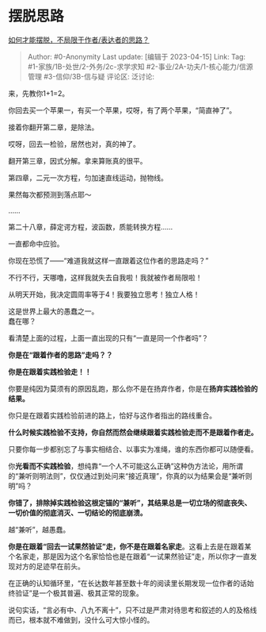 # 摆脱思路
[如何才能摆脱，不局限于作者/表达者的思路？](https://www.zhihu.com/question/595612282/answer/2984361736)

> Author: #0-Anonymity
> Last update: [编辑于 2023-04-15]
> Link:
> Tag: #1-家族/1B-处世/2-外务/2c-求学求知 #2-事业/2A-功夫/1-核心能力/信源管理 #3-信仰/3B-信与疑 
> 评论区:
> 泛讨论:

来，先教你1+1=2。

你回去买一个苹果一，有买一个苹果，哎呀，有了两个苹果，“简直神了”。

接着你翻开第二章，是除法。

哎呀，回去一检验，居然也对，真的神了。

翻开第三章，因式分解。拿来算账真的很平。

第四章，二元一次方程，匀加速直线运动，抛物线。

果然每次都预测到落点耶～

……

第二十八章，薛定谔方程，波函数，质能转换方程……

一直都命中应验。

  


你现在恐慌了——“难道我就这样一直跟着这位作者的思路走吗？”

不行不行，天哪噜，这样我就失去自我啦！我就被作者局限啦！

从明天开始，我决定圆周率等于4！我要独立思考！独立人格！

  


这是世界上最大的愚蠢之一。  
蠢在哪？

看清楚上面的过程，上面一直出现的只有“一直是同一个作者吗”？

**你是在“跟着作者的思路”走吗？？**

**你是在跟着实践检验走！！**

  


你要是纯因为莫须有的原因乱跑，那么你不是在扬弃作者，你是在**扬弃实践检验的结果。**

你只是在跟着实践检验前进的路上，恰好与这作者指出的路线重合。

**什么时候实践检验不支持，你自然而然会继续跟着实践检验走而不是跟着作者走。**

只要你每一步都别忘了与事实相结合、以事实为准绳，谁的东西你都可以随便看。

你**光看而不实践检验**，想纯靠“一个人不可能这么正确”这种伪方法论，用所谓的“兼听则明法则”，仅仅通过到处问来“接近真理”，你真的以为结果会是“兼听则明”吗？

**你错了，排除掉实践检验这根定锚的“兼听”，其结果总是一切立场的彻底丧失、一切价值的彻底消灭、一切结论的彻底崩溃。**

越“兼听”，越愚蠢。

  


**你是在跟着“回去一试果然验证”走，你不是在跟着名家走**。这看上去是在跟着某个名家走，那是因为这个名家恰恰也是在跟着“一试果然验证”走，所以你才一直发现对方的足迹早在前头。

在正确的认知循环里，“在长达数年甚至数十年的阅读里长期发现一位作者的话始终验证”是一个极其普遍、极其正常的现象。

说句实话，“言必有中、八九不离十”，只不过是严肃对待思考和叙述的人的及格线而已，根本就不难做到，没什么可大惊小怪的。
